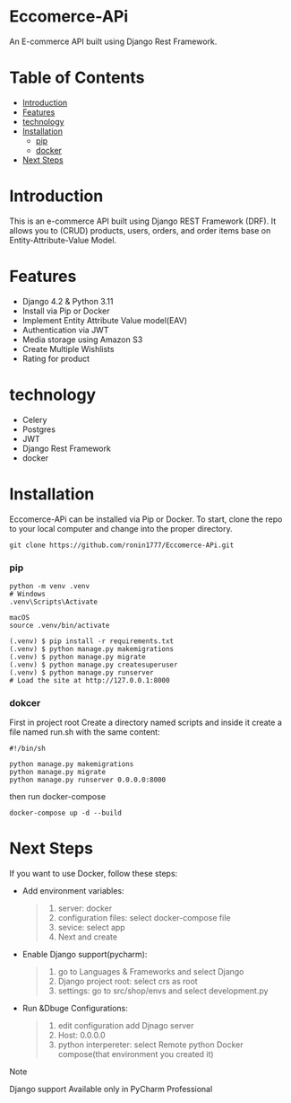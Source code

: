 # Eccomerce-APi

An E-commerce API built using Django Rest Framework.

# Table of Contents
* [Introduction](https://github.com/ronin1777/Eccomerce-APi/tree/main?tab=readme-ov-file#introduction)
* [Features](https://github.com/ronin1777/Eccomerce-APi/tree/main?tab=readme-ov-file#features)
* [technology](https://github.com/ronin1777/Eccomerce-APi/tree/main?tab=readme-ov-file#technology)
* [Installation](https://github.com/ronin1777/Eccomerce-APi/tree/main?tab=readme-ov-file#installation)
  * [pip](https://github.com/ronin1777/Eccomerce-APi/tree/main?tab=readme-ov-file#pip)
  * [docker](https://github.com/ronin1777/Eccomerce-APi/tree/main?tab=readme-ov-file#dokcer)
* [Next Steps](https://github.com/ronin1777/Eccomerce-APi/tree/main?tab=readme-ov-file#next-steps)

# Introduction
This is an e-commerce API built using Django REST Framework (DRF). It allows you to (CRUD) products, users, orders, and order items base on Entity-Attribute-Value Model.

# Features
* Django 4.2 & Python 3.11
* Install via Pip or Docker
* Implement Entity Attribute Value model(EAV) 
* Authentication via JWT
* Media storage using Amazon S3
* Create Multiple Wishlists
* Rating for product

# technology
* Celery
* Postgres
* JWT
* Django Rest Framework
* docker
# Installation
Eccomerce-APi can be installed via Pip or Docker. To start, clone the repo to your local computer and change into the proper directory.
```
git clone https://github.com/ronin1777/Eccomerce-APi.git
```
  ### pip
  ```
  python -m venv .venv
  # Windows
  .venv\Scripts\Activate
  
  macOS
  source .venv/bin/activate
  
  (.venv) $ pip install -r requirements.txt
  (.venv) $ python manage.py makemigrations
  (.venv) $ python manage.py migrate
  (.venv) $ python manage.py createsuperuser
  (.venv) $ python manage.py runserver
  # Load the site at http://127.0.0.1:8000
  ```
  ### dokcer
  First in project root Create a directory named scripts and inside it create a file named run.sh with the same content:
```
#!/bin/sh

python manage.py makemigrations
python manage.py migrate
python manage.py runserver 0.0.0.0:8000
```
then run docker-compose
  ```
  docker-compose up -d --build
  ```
# Next Steps
If you want to use Docker, follow these steps:
* Add environment variables:
  > 1. server: docker
  > 2. configuration files: select docker-compose file
  > 3. sevice: select app
  > 4. Next and create
* Enable Django support(pycharm):
  > 1. go to Languages & Frameworks and select Django
  > 2. Django project root: select crs as root
  > 3. settings: go to src/shop/envs and select development.py
* Run &Dbuge Configurations:
  > 1. edit configuration add Djnago server
  > 2. Host: 0.0.0.0
  > 3. python interpereter: select Remote python Docker compose(that environment you created it)
> [!NOTE]
> Django support Available only in PyCharm Professional 

